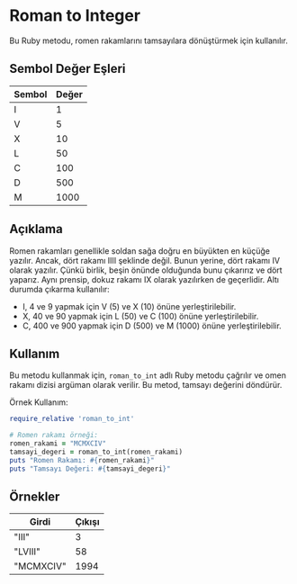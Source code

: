 # Roman to Integer

Bu Ruby metodu, romen rakamlarını tamsayılara dönüştürmek için kullanılır.

## Sembol Değer Eşleri

| Sembol | Değer |
| ------ | ----- |
| I      | 1     |
| V      | 5     |
| X      | 10    |
| L      | 50    |
| C      | 100   |
| D      | 500   |
| M      | 1000  |

## Açıklama

Romen rakamları genellikle soldan sağa doğru en büyükten en küçüğe yazılır. Ancak, dört rakamı IIII şeklinde değil. Bunun yerine, dört rakamı IV olarak yazılır. Çünkü birlik, beşin önünde olduğunda bunu çıkarırız ve dört yaparız. Aynı prensip, dokuz rakamı IX olarak yazılırken de geçerlidir. Altı durumda çıkarma kullanılır:

- I, 4 ve 9 yapmak için V (5) ve X (10) önüne yerleştirilebilir.
- X, 40 ve 90 yapmak için L (50) ve C (100) önüne yerleştirilebilir.
- C, 400 ve 900 yapmak için D (500) ve M (1000) önüne yerleştirilebilir.

## Kullanım

Bu metodu kullanmak için, `roman_to_int` adlı Ruby metodu çağrılır ve omen rakamı dizisi argüman olarak verilir. Bu metod, tamsayı değerini döndürür.

Örnek Kullanım:

```ruby
require_relative 'roman_to_int'

# Romen rakamı örneği:
romen_rakami = "MCMXCIV"
tamsayi_degeri = roman_to_int(romen_rakami)
puts "Romen Rakamı: #{romen_rakami}"
puts "Tamsayı Değeri: #{tamsayi_degeri}"
```
## Örnekler
| Girdi | Çıkışı |
| ------ | ----- |
| "III"  | 3     |
| "LVIII" | 58     |
| "MCMXCIV"| 1994    |


